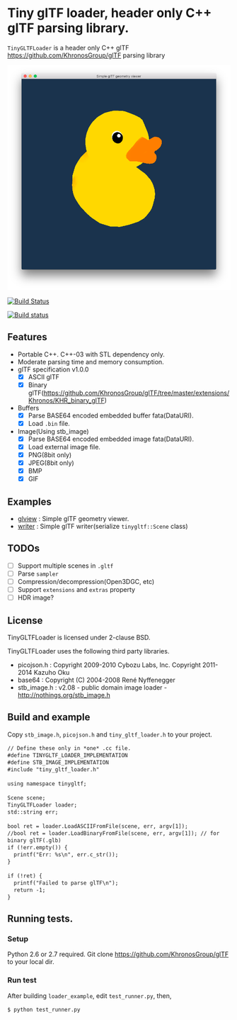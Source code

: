 # Tiny glTF loader, header only C++ glTF parsing library.

`TinyGLTFLoader` is a header only C++ glTF https://github.com/KhronosGroup/glTF parsing library

![](images/glview_duck.png)

[![Build Status](https://travis-ci.org/syoyo/tinygltfloader.svg?branch=master)](https://travis-ci.org/syoyo/tinygltfloader)

[![Build status](https://ci.appveyor.com/api/projects/status/i5ku97hf0r0quti3?svg=true)](https://ci.appveyor.com/project/syoyo/tinygltfloader)

## Features

* Portable C++. C++-03 with STL dependency only.
* Moderate parsing time and memory consumption.
* glTF specification v1.0.0
  * [x] ASCII glTF
  * [x] Binary glTF(https://github.com/KhronosGroup/glTF/tree/master/extensions/Khronos/KHR_binary_glTF)
* Buffers
  * [x] Parse BASE64 encoded embedded buffer fata(DataURI).
  * [x] Load `.bin` file.
* Image(Using stb_image)
  * [x] Parse BASE64 encoded embedded image fata(DataURI).
  * [x] Load external image file.
  * [x] PNG(8bit only)
  * [x] JPEG(8bit only)
  * [x] BMP
  * [x] GIF

## Examples

* [glview](examples/glview) : Simple glTF geometry viewer.
* [writer](examples/writer) : Simple glTF writer(serialize `tinygltf::Scene` class) 

## TODOs

* [ ] Support multiple scenes in `.gltf`
* [ ] Parse `sampler`
* [ ] Compression/decompression(Open3DGC, etc)
* [ ] Support `extensions` and `extras` property
* [ ] HDR image?

## License

TinyGLTFLoader is licensed under 2-clause BSD.

TinyGLTFLoader uses the following third party libraries.

* picojson.h : Copyright 2009-2010 Cybozu Labs, Inc. Copyright 2011-2014 Kazuho Oku
* base64 : Copyright (C) 2004-2008 René Nyffenegger
* stb_image.h : v2.08 - public domain image loader - http://nothings.org/stb_image.h


## Build and example

Copy `stb_image.h`, `picojson.h` and `tiny_gltf_loader.h` to your project.

```
// Define these only in *one* .cc file.
#define TINYGLTF_LOADER_IMPLEMENTATION
#define STB_IMAGE_IMPLEMENTATION
#include "tiny_gltf_loader.h"

using namespace tinygltf;

Scene scene; 
TinyGLTFLoader loader;
std::string err;
  
bool ret = loader.LoadASCIIFromFile(scene, err, argv[1]);
//bool ret = loader.LoadBinaryFromFile(scene, err, argv[1]); // for binary glTF(.glb) 
if (!err.empty()) {
  printf("Err: %s\n", err.c_str());
}

if (!ret) {
  printf("Failed to parse glTF\n");
  return -1;
}
```

## Running tests.

### Setup

Python 2.6 or 2.7 required.
Git clone https://github.com/KhronosGroup/glTF to your local dir.

### Run test

After building `loader_example`, edit `test_runner.py`, then,

    $ python test_runner.py
